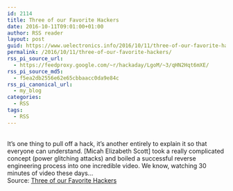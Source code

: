 ```yaml
---
id: 2114
title: Three of our Favorite Hackers
date: 2016-10-11T09:01:00+01:00
author: RSS reader
layout: post
guid: https://www.uelectronics.info/2016/10/11/three-of-our-favorite-hackers/
permalink: /2016/10/11/three-of-our-favorite-hackers/
rss_pi_source_url:
  - https://feedproxy.google.com/~r/hackaday/LgoM/~3/qHN2Hqt6mXE/
rss_pi_source_md5:
  - f5ea2db2556e62e65cbbaacc0da9e84c
rss_pi_canonical_url:
  - my_blog
categories:
  - RSS
tags:
  - RSS
---
```

&#013;  
It’s one thing to pull off a hack, it’s another entirely to explain it so that everyone can understand. [Micah Elizabeth Scott] took a really complicated concept (power glitching attacks) and boiled a successful reverse engineering process into one incredible video. We know, watching 30 minutes of video these days…&#013;  
Source: <a href="https://feedproxy.google.com/~r/hackaday/LgoM/~3/qHN2Hqt6mXE/" target="_blank">Three of our Favorite Hackers</a>